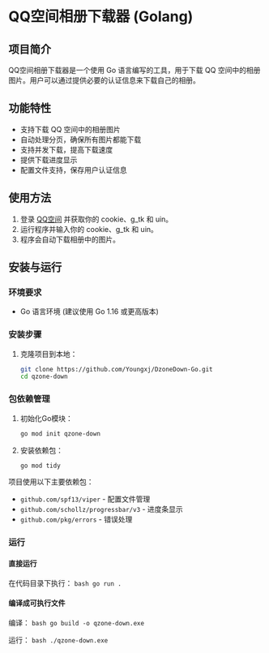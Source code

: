 # QQ空间相册下载器 (Golang)

## 项目简介
QQ空间相册下载器是一个使用 Go 语言编写的工具，用于下载 QQ 空间中的相册图片。用户可以通过提供必要的认证信息来下载自己的相册。

## 功能特性
- 支持下载 QQ 空间中的相册图片
- 自动处理分页，确保所有图片都能下载
- 支持并发下载，提高下载速度
- 提供下载进度显示
- 配置文件支持，保存用户认证信息

## 使用方法
1. 登录 [QQ空间](https://qzone.qq.com) 并获取你的 cookie、g_tk 和 uin。
2. 运行程序并输入你的 cookie、g_tk 和 uin。
3. 程序会自动下载相册中的图片。

## 安装与运行
### 环境要求
- Go 语言环境 (建议使用 Go 1.16 或更高版本)

### 安装步骤
1. 克隆项目到本地：
   ```bash
   git clone https://github.com/Youngxj/DzoneDown-Go.git
   cd qzone-down
   ```

### 包依赖管理
1. 初始化Go模块：
   ```bash
   go mod init qzone-down
   ```

2. 安装依赖包：
   ```bash
   go mod tidy
   ```

项目使用以下主要依赖包：
- `github.com/spf13/viper` - 配置文件管理
- `github.com/schollz/progressbar/v3` - 进度条显示
- `github.com/pkg/errors` - 错误处理

### 运行
#### 直接运行

在代码目录下执行：
    ```bash
    go run .
    ```
#### 编译成可执行文件

编译：
    ```bash
    go build -o qzone-down.exe
    ```

运行：
    ```bash
    ./qzone-down.exe
    ```